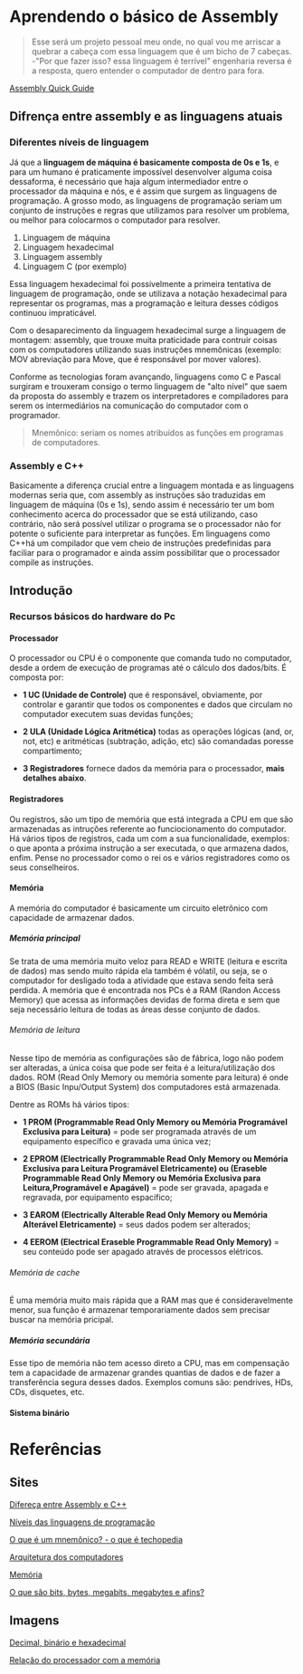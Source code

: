# Aprendendo o básico de Assembly


> Esse será um projeto pessoal meu onde, no qual vou me arriscar a quebrar a cabeça com essa linguagem que é um bicho de 7 cabeças. -"Por que fazer isso? essa linguagem é terrível" engenharia reversa é a resposta, quero entender o computador de dentro para fora.

[Assembly Quick Guide](https://www.tutorialspoint.com/assembly_programming/assembly_quick_guide.htm)



## Difrença entre assembly e as linguagens atuais

### Diferentes níveis de linguagem

Já que a **linguagem de máquina é basicamente composta de 0s e 1s**, e para um humano é praticamente impossível desenvolver alguma coisa dessaforma, é necessário que haja algum intermediador entre o processador da máquina e nós, e é assim que surgem as linguagens de programação. A grosso modo, as linguagens de programação seriam um conjunto de instruções e regras que utilizamos para resolver um problema, ou melhor para colocarmos o computador para resolver.

1. Linguagem de máquina
2. Linguagem hexadecimal
3. Linguagem assembly
4. Linguagem C (por exemplo)

Essa linguagem hexadecimal foi possivelmente a primeira tentativa de linguagem de programação, onde se utilizava a notação hexadecimal para representar os programas, mas a programação e leitura desses códigos continuou impraticável.

Com o desaparecimento da linguagem hexadecimal surge a linguagem de montagem: assembly, que trouxe muita praticidade para contruir coisas com os computadores utilizando suas instruções mnemônicas (exemplo: MOV abreviação para Move, que é responsável por mover valores).

Conforme as tecnologias foram avançando, linguagens como C e Pascal surgiram e trouxeram consigo o termo linguagem de "alto nível" que
saem da proposta do assembly e trazem os interpretadores e compiladores para serem os intermediários na comunicação do computador com o programador.

> Mnemônico: seriam os nomes atribuídos as funções em programas de computadores.

### Assembly e C++

Basicamente a diferença crucial entre a linguagem montada e as linguagens modernas seria que, com  assembly as instruções são traduzidas em linguagem de máquina (0s e 1s), sendo assim é necessário ter um bom conhecimento acerca do processador que se está utilizando, caso contrário, não será possível utilizar o programa se o processador não for potente o suficiente para interpretar as funções. Em linguagens como C++há um compilador que vem cheio de instruções predefinidas para faciliar para o programador e ainda assim possibilitar que o processador compile as instruções.



## Introdução

### Recursos básicos do hardware do Pc

#### Processador

O processador ou CPU é o componente que comanda tudo no computador, desde a ordem de execução de programas até o cálculo dos dados/bits. É composta por:

- **1 UC (Unidade de Controle)** que é responsável, obviamente,  por controlar e garantir que todos os componentes e dados que circulam no computador executem suas devidas funções;  

- **2 ULA (Unidade Lógica Aritmética)** todas as operações lógicas (and, or, not, etc) e aritméticas (subtração, adição, etc) são comandadas poresse compartimento;

- **3 Registradores** fornece dados da memória para o processador, __mais detalhes abaixo__.

#### Registradores

Ou registros, são um tipo de memória que está integrada a CPU em que são armazenadas as intruções referente ao funciocionamento do computador.
Há vários tipos de registros, cada um com a sua funcionalidade, exemplos: o que aponta a próxima instrução a ser executada, o que armazena dados, enfim.
Pense no processador como o rei os e vários registradores como os seus conselheiros.

#### Memória

A memória do computador é basicamente um circuito eletrônico com capacidade de armazenar dados.

##### Memória principal

Se trata de uma memória muito veloz para READ e WRITE (leitura e escrita de dados) mas sendo muito rápida ela também é vólatil, ou seja, se o computador for desligado toda a atividade que estava sendo feita será perdida. A memória que é encontrada nos PCs é a RAM (Randon Access Memory) que acessa as informações devidas de forma direta e sem que seja necessário leitura de todas as áreas desse conjunto de dados.

###### Memória de leitura 

Nesse tipo de memória  as configurações são de fábrica, logo não podem ser alteradas, a única coisa que pode ser feita é a leitura/utilização dos dados. ROM (Read Only Memory ou memória somente para leitura) é onde a BIOS (Basic Inpu/Output System) dos computadores está armazenada.

Dentre as ROMs há vários tipos:

- **1 PROM (Programmable Read Only Memory ou Memória Programável Exclusiva para Leitura)** = pode ser programada através de um equipamento específico e gravada uma única vez;

- **2 EPROM (Electrically Programmable Read Only Memory ou Memória Exclusiva para Leitura Programável Eletricamente) ou (Eraseble Programmable Read Only Memory ou Memória Exclusiva para Leitura,Programável e Apagável)** = pode ser gravada, apagada e regravada, por equipamento espacífico;

- **3 EAROM (Electrically Alterable Read Only Memory ou Memória Alterável Eletricamente)** = seus dados podem ser alterados; 

- **4 EEROM (Electrical Eraseble Programmable Read Only Memory)** = seu conteúdo pode ser apagado através de processos elétricos.

###### Memória de cache

É uma memória muito mais rápida que a RAM mas que é consideravelmente menor, sua função é armazenar temporariamente dados sem precisar buscar na memória pricipal. 

##### Memória secundária

Esse tipo de memória não tem acesso direto a CPU, mas em compensação tem a capacidade de armazenar grandes quantias de dados e de fazer a transferência segura desses dados. Exemplos comuns são: pendrives, HDs, CDs, disquetes, etc.

#### Sistema binário



# Referências

## Sites

[Difereça entre Assembly e C++](https://www.trabalhosfeitos.com/ensaios/Diferen%C3%A7a-Entre-Assembly-e-c/43443241.html)

[Níveis das linguagens de programação](http://professores.dcc.ufla.br/~monserrat/icc/Capitulo3.html)

[O que é um mnemônico? - o que é techopedia](https://pt.theastrologypage.com/mnemonic)

[Arquitetura dos computadores](http://professores.dcc.ufla.br/~monserrat/icc/Capitulo2.html)

[Memória](http://www.inf.ufsc.br/~j.barreto/cca/perifer/memorias.html)

[O que são bits, bytes, megabits, megabytes e afins?](https://www.infowester.com/bit.php)

## Imagens

[Decimal, binário e hexadecimal](https://lh4.googleusercontent.com/xSZO9mpOS7gk6VjUXklM4WIYz7FwyAk0HvwtwSXiGyP__qHQuxthodh32bLpIthg8NoUPggiDceBMdw5ORZ_hHsDhBx_5q2Ld0vaCt9AO3ByUiEsTX6IMN4vxQozXkkVKWCHDpc=s0)

[Relação do processador com a memória](http://tics.ifsul.edu.br/matriz/conteudo/disciplinas/aoc/ub/img/B1.jpg)


